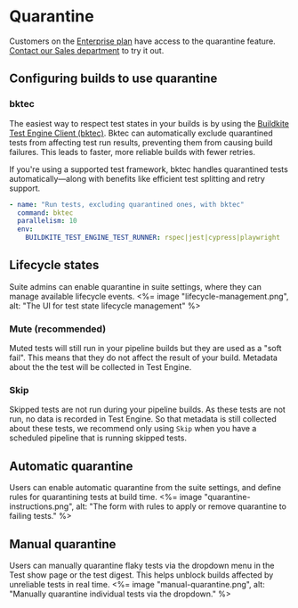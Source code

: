 # Quarantine

Customers on the [Enterprise plan](https://buildkite.com/pricing) have access to the quarantine feature. [Contact our Sales department](mailto:sales@buildkite.com) to try it out.

## Configuring builds to use quarantine

### bktec
The easiest way to respect test states in your builds is by using the [Buildkite Test Engine Client (bktec)](https://github.com/buildkite/test-engine-client). Bktec can automatically exclude quarantined tests from affecting test run results, preventing them from causing build failures. This leads to faster, more reliable builds with fewer retries.

If you're using a supported test framework, bktec handles quarantined tests automatically—along with benefits like efficient test splitting and retry support.

```yaml
- name: "Run tests, excluding quarantined ones, with bktec"
  command: bktec
  parallelism: 10
  env:
    BUILDKITE_TEST_ENGINE_TEST_RUNNER: rspec|jest|cypress|playwright
```

## Lifecycle states

Suite admins can enable quarantine in suite settings, where they can manage available lifecycle events.
<%= image "lifecycle-management.png", alt: "The UI for test state lifecycle management" %>

### Mute (recommended)
Muted tests will still run in your pipeline builds but they are used as a "soft fail". This means that they do not affect the result of your build. Metadata about the the test will be collected in Test Engine.

### Skip
Skipped tests are not run during your pipeline builds. As these tests are not run, no data is recorded in Test Engine. So that metadata is still collected about these tests, we recommend only using `Skip` when you have a scheduled pipeline that is running skipped tests.

## Automatic quarantine
Users can enable automatic quarantine from the suite settings, and define rules for quarantining tests at build time.
<%= image "quarantine-instructions.png", alt: "The form with rules to apply or remove quarantine to failing tests." %>

## Manual quarantine
Users can manually quarantine flaky tests via the dropdown menu in the Test show page or the test digest. This helps unblock builds affected by unreliable tests in real time.
<%= image "manual-quarantine.png", alt: "Manually quarantine individual tests via the dropdown." %>

